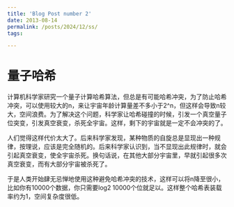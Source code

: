 ```yaml
---
title: 'Blog Post number 2'
date: 2013-08-14
permalink: /posts/2024/12/ss/
tags:

---
```


# 量子哈希
 
计算机科学家研究一个量子计算哈希算法，但总是有可能哈希冲突，为了防止哈希冲突，可以使用较大的n，来让宇宙年龄计算量差不多小于2^n，但这样会导致n较大，空间浪费。为了解决这个问题，科学家让哈希碰撞的时候，引发一个真空量子位突变，引发真空衰变，杀死全宇宙。这样，剩下的宇宙就是一定不会冲突的了。

人们觉得这样代价太大了。后来科学家发现，某种物质的自旋总是显现出一种规律，按理说，应该是完全随机的。后来科学家认识到，当不显现出此规律时，就会引起真空衰变，使全宇宙杀死。换句话说，在其他大部分宇宙里，早就引起很多次真空衰变，而有大部分宇宙被杀死了。

于是人类开始肆无忌惮地使用这种避免哈希冲突的技术，这样可以将n降至很小，比如你有10000个数据，你只需要log2 10000个位就足以。这样整个哈希表装载率约为1，空间复杂度很低。 
